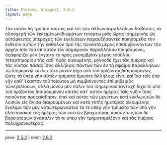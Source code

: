 ```yaml
---
title: Ptolemy, Almagest, 2.6.1
layout: page
---
```


Τὸν αὐτὸν δὴ τρόπον τούτοις καὶ ἐπὶ τῶν ἄλλωνπαραλλήλων λαβόντες τὰ ὁλοσχερῆ τῶν ἐκκειμένωνἰδιωμάτων τετάρτῳ μιᾶς ὥρας ἰσημερινῆς ὡς αὐτάρκειτὰς ὑπεροχὰς τῶν ἐγκλίσεων παραυξήσαντες ποιησόμεθα τὴν ἔκθεσιν αὐτῶν τὴν καθόλου πρὸ τῆς τῶνκατὰ μέρος ἐπισυμβαινόντων τὴν ἀρχὴν ἀπὸ τοῦ ὑπ'αὐτὸν τὸν ἰσημερινὸν παραλλήλου ποιησάμενοι, ὃςἀφορίζει μὲν ἔγγιστα τὸ πρὸς μεσημβρίαν μέρος τοῦὅλου τεταρτημορίου τῆς καθ' ἡμᾶς οἰκουμένης, μόνοςδὲ ἔχει τὰς ἡμέρας καὶ τὰς νύκτας πάσας ἴσας ἀλλήλαις πάντων τῶν ἐν τῇ σφαίρᾳ παραλλήλων τῷ ἰσημερινῷ κύκλῳ τότε μόνον δίχα ὑπὸ τοῦ ὁρίζοντοςδιαιρουμένων, ὥστε τὰ ὑπὲρ γῆν αὐτῶν τμήματα ὅμοιάτε ἀλλήλοις εἶναι καὶ ἴσα τοῖς ὑπὸ γῆν καθ' ἕκαστον,τοῦ τοιούτου μὴ συμβαίνοντος ἐπὶ μηδεμιᾶς τῶνἐγκλίσεων, ἀλλὰ μόνου μὲν πάλιν τοῦ ἰσημερινοῦπανταχῆ δίχα τε ὑπὸ τοῦ ὁρίζοντος διαιρουμένου καὶτὰς κατ' αὐτὸν ἡμέρας ταῖς νυξὶν ἴσας ποιοῦντος πρὸςαἴσθησιν, ἐπεὶ καὶ αὐτὸς τῶν μεγίστων ἐστὶ κύκλων,τῶν δὲ λοιπῶν εἰς ἄνισα διαιρουμένων καὶ κατὰ τὸτῆς ἡμετέρας οἰκουμένης ἔγκλιμα τῶν μὲν νοτιωτέρωναὐτοῦ τά τε ὑπὲρ γῆν τμήματα τῶν ὑπὸ γῆν ἐλάττονακαὶ τὰς ἡμέρας τῶν νυκτῶν βραχυτέρας ποιούντων,τῶν δὲ βορειοτέρων ἀνάπαλιν τά τε ὑπὲρ γῆν τμήματαμείζονα καὶ τὰς ἡμέρας πολυχρονιωτέρας.

---

prev: [2.5.3](../2.5.3/) | next: [2.6.2](../2.6.2/)

